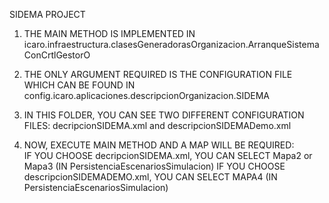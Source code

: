 SIDEMA PROJECT

1.  THE MAIN METHOD IS IMPLEMENTED IN icaro.infraestructura.clasesGeneradorasOrganizacion.ArranqueSistemaConCrtlGestorO

2.  THE ONLY ARGUMENT REQUIRED IS THE CONFIGURATION FILE WHICH CAN BE FOUND IN config.icaro.aplicaciones.descripcionOrganizacion.SIDEMA

3.  IN THIS FOLDER, YOU CAN SEE TWO DIFFERENT CONFIGURATION FILES: decripcionSIDEMA.xml and descripcionSIDEMADemo.xml

4.  NOW, EXECUTE MAIN METHOD AND A MAP WILL BE REQUIRED: 	
                 	IF YOU CHOOSE decripcionSIDEMA.xml, YOU CAN SELECT Mapa2 or Mapa3 (IN PersistenciaEscenariosSimulacion)
			IF YOU CHOOSE descripcionSIDEMADEMO.xml, YOU CAN SELECT MAPA4 (IN PersistenciaEscenariosSimulacion) 
